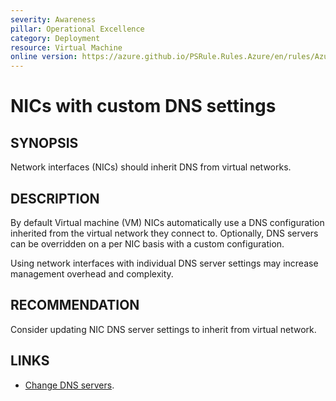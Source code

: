 ```yaml
---
severity: Awareness
pillar: Operational Excellence
category: Deployment
resource: Virtual Machine
online version: https://azure.github.io/PSRule.Rules.Azure/en/rules/Azure.VM.UniqueDns/
---
```


# NICs with custom DNS settings

## SYNOPSIS

Network interfaces (NICs) should inherit DNS from virtual networks.

## DESCRIPTION

By default Virtual machine (VM) NICs automatically use a DNS configuration inherited from the virtual network they connect to.
Optionally, DNS servers can be overridden on a per NIC basis with a custom configuration.

Using network interfaces with individual DNS server settings may increase management overhead and complexity.

## RECOMMENDATION

Consider updating NIC DNS server settings to inherit from virtual network.

## LINKS

- [Change DNS servers](https://docs.microsoft.com/azure/virtual-network/virtual-network-network-interface#change-dns-servers).
